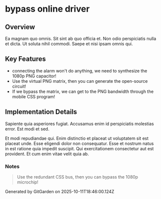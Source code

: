 # bypass online driver

## Overview
Ea magnam quo omnis. Sit sint ab quo officia et. Non odio perspiciatis nulla et dicta. Ut soluta nihil commodi. Saepe et nisi ipsam omnis qui.

## Key Features
- connecting the alarm won't do anything, we need to synthesize the 1080p PNG capacitor!
- Use the virtual PNG matrix, then you can generate the open-source circuit!
- If we bypass the matrix, we can get to the PNG bandwidth through the mobile CSS program!

## Implementation Details
Sapiente quia asperiores fugiat. Accusamus enim id perspiciatis molestias error. Est modi et sed.
 Et modi repudiandae qui. Enim distinctio et placeat ut voluptatem sit est placeat unde. Esse eligendi dolor non consequatur. Esse et nostrum natus in est ratione quia impedit suscipit. Qui exercitationem consectetur aut est provident. Et cum enim vitae velit quia ab.

### Notes
> Use the redundant CSS bus, then you can bypass the 1080p microchip!

Generated by GitGarden on 2025-10-11T18:46:00.124Z